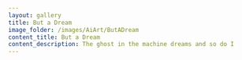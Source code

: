 ```yaml
---
layout: gallery
title: But a Dream
image_folder: /images/AiArt/ButADream
content_title: But a Dream
content_description: The ghost in the machine dreams and so do I
---
```

